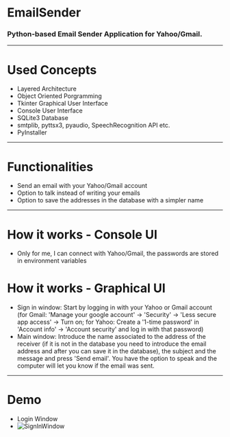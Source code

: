 # EmailSender
### Python-based Email Sender Application for Yahoo/Gmail.
---
# Used Concepts
- Layered Architecture
- Object Oriented Porgramming
- Tkinter Graphical User Interface
- Console User Interface
- SQLite3 Database
- smtplib, pyttsx3, pyaudio, SpeechRecognition API etc.
- PyInstaller
---
# Functionalities
- Send an email with your Yahoo/Gmail account
- Option to talk instead of writing your emails
- Option to save the addresses in the database with a simpler name
---
# How it works - Console UI
- Only for me, I can connect with Yahoo/Gmail, the passwords are stored in environment variables
# How it works - Graphical UI
- Sign in window: Start by logging in with your Yahoo or Gmail account (for Gmail: 'Manage your google account' -> 'Security' -> 'Less secure app access' -> Turn on; for Yahoo: Create a '1-time password' in 'Account info' -> 'Account security' and log in with that password)
- Main window: Introduce the name associated to the address of the receiver (if it is not in the database you need to introduce the email address and after you can save it in the database), the subject and the message and press 'Send email'. You have the option to speak and the computer will let you know if the email was sent.
---
# Demo
- Login Window
- ![SignInWindow](https://user-images.githubusercontent.com/72084877/137708176-735117c0-851e-4682-a8d1-def1ab3a1c53.png) 
